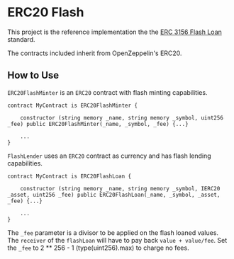 # ERC20 Flash

This project is the reference implementation the the [ERC 3156 Flash Loan](https://github.com/ethereum/EIPs/pull/3156) standard.

The contracts included inherit from OpenZeppelin's ERC20.

## How to Use

`ERC20FlashMinter` is an `ERC20` contract with flash minting capabilities.

```
contract MyContract is ERC20FlashMinter {

    constructor (string memory _name, string memory _symbol, uint256 _fee) public ERC20FlashMinter(_name, _symbol, _fee) {...}

    ...
}
```

`FlashLender` uses an `ERC20` contract as currency and has flash lending capabilities.

```
contract MyContract is ERC20FlashLoan {

    constructor (string memory _name, string memory _symbol, IERC20 _asset, uint256 _fee) public ERC20FlashLoan(_name, _symbol, _asset, _fee) {...}

    ...
}
```

The `_fee` parameter is a divisor to be applied on the flash loaned values. The `receiver` of the `flashLoan` will have to pay back `value + value/fee`. Set the `_fee` to 2 ** 256 - 1 (type(uint256).max) to charge no fees.